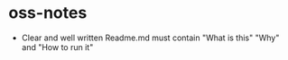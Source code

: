 # oss-notes

* Clear and well written Readme.md must contain "What is this" "Why" and "How to run it"

